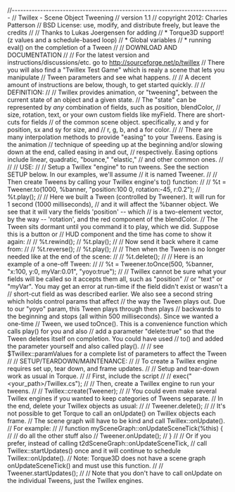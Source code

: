 //-----------------------------------------------------------------------------
// Twillex - Scene Object Tweening
// version 1.1
// copyright 2012: Charles Patterson
// BSD License: use, modify, and distribute freely, but leave the credits
//
// Thanks to Lukas Joergensen for adding
//   * Torque3D support! (z values and a schedule-based loop)
//   * Global variables
//   * running eval() on the completion of a Tween
//
// DOWNLOAD AND DOCUMENTATION
//
// For the latest version and instructions/discussions/etc. go to http://sourceforge.net/p/twillex
// There you will also find a "Twillex Test Game" which is realy a scene that lets you manipulate
// Tween parameters and see what happens.
//
// A decent amount of instructions are below, though, to get started quickly.
//
// DEFINITION:
//
// Twillex provides animation, or "tweening", between the current state of an object and a given state.
// The "state" can be represented by *any* combination of fields, such as position, blendColor,
// size, rotation, text, or your own custom fields like myField.  There are short-cuts for fields
// of the common scene object.  specifically, x and y for position, sx and sy for size, and
// r, g, b, and a for color.
//
// There are many interpolation methods to provide "easing" to your Tweens.  Easing is the animation
// technique of speeding up at the beginning and/or slowing down at the end, called easing in and out,
// respectively.  Easing options include linear, quadratic, "bounce," "elastic,"
// and other common ones.
//
//
// USE:
//
// Setup a Twillex "engine" to run tweens.  See the section SETUP below.  In our examples, we'll assume
// it is named Tweener.
//
// Then create Tweens by calling your Twillex engine's to() function:
//
//    %t = Tweener.to(1000, %banner, "position:100 0, rotation:-45, r:0.2");
//    %t.play();
//
// Here we built a Tween (controlled by Tweener).  It will run for 1 second (1000 milliseconds),
// and it will affect the %banner object.  We see that it will vary the fields 'position' -- which
// is a two-element vector, by the way -- 'rotation', and the red component of the blendColor.
// The Tween sits dormant until you command it to play, which we did.  Suppose this is a button or
// HUD component and the time has come to show it again:
//
//    %t.rewind();
//    %t.play();
//
// Now send it back where it came from:
//
//    %t.reverse();
//    %t.play();
//
// Then when the Tween is no longer needed like at the end of the scene:
//
//    %t.delete();
//
// Here is an example of a one-off Tween:
//
//    %t = Tweener.toOnce(500, %banner, "x:100, y:0, myVar:0.01", "yoyo:true");
//
// Twillex cannot be sure what your fields will be called so it accepts them all, such as "position"
// or "text" or "myVar".  You may get an error at run-time if the field didn't exist or wasn't a
// short-cut field as was described earlier.  We also see a second string which holds control params that affect
// the way the Tween plays out.  Due to our "yoyo" param, this Tween plays through then plays
// backwards to the beginning and stops (all within 500 milliseconds).  Since we wanted a one-time
// Tween, we used toOnce().  This is a convenience function which calls play() for you and also
// add a parameter "delete:true" so that the Tween deletes itself on completion.  You could have used
// to() and added the parameter yourself and also called play().
//
// see $Twillex::paramValues for a complete list of parameters to affect the Tween
//
// SETUP/TEARDOWN/MAINTENANCE:
//
// To create a Twillex engine requires set up, tear down, and frame updates.
//
// Setup and tear-down work as usual in Torque.
//
// First, include the script
//
//    exec("<your_path>/Twillex.cs");
//
// Then, create a Twillex engine to run your tweens.
//
//   Twillex::create(Tweener);
//
// You could even make several Twillex engines if you wanted to keep categories of Tweens separate.
// In the end, delete your Twillex objects as usual:
//
//    Tweener.delete();
//
// It's not possible to get Torque to call an onUpdate() on Twillex objects each frame.
// The scene graph will have to be kind and call Twillex::onUpdate().
// For example:
//
// function mySceneGraph::onUpdateSceneTick(%this) {
//    // do all the other stuff also
//    Tweener.onUpdate();
// }
//
// Or if you prefer, instead of calling t2dSceneGraph::onUpdateSceneTick,
// call Twillex::startUpdates() once and it will continue to schedule Twillex::onUpdate().
// Note: Torque3D does not have a scene graph onUpdateSceneTick() and must use this function.
//
//   Tweener.startUpdates();
//
// Note that you don't have to call onUpdate on the individual Tweens, just the Twillex engines.
